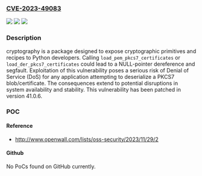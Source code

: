 ### [CVE-2023-49083](https://cve.mitre.org/cgi-bin/cvename.cgi?name=CVE-2023-49083)
![](https://img.shields.io/static/v1?label=Product&message=cryptography&color=blue)
![](https://img.shields.io/static/v1?label=Version&message=%3D%20%3E%3D%203.1%2C%20%3C%2041.0.6%20&color=brighgreen)
![](https://img.shields.io/static/v1?label=Vulnerability&message=CWE-476%3A%20NULL%20Pointer%20Dereference&color=brighgreen)

### Description

cryptography is a package designed to expose cryptographic primitives and recipes to Python developers. Calling `load_pem_pkcs7_certificates` or `load_der_pkcs7_certificates` could lead to a NULL-pointer dereference and segfault. Exploitation of this vulnerability poses a serious risk of Denial of Service (DoS) for any application attempting to deserialize a PKCS7 blob/certificate. The consequences extend to potential disruptions in system availability and stability. This vulnerability has been patched in version 41.0.6.

### POC

#### Reference
- http://www.openwall.com/lists/oss-security/2023/11/29/2

#### Github
No PoCs found on GitHub currently.

